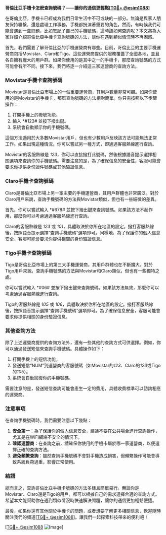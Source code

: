 **哥倫比亞手機卡怎麽查詢號碼？——讓你的通信更輕鬆[[TG💪+ @esim1088](https://t.me/s/esim1088)]**

在哥倫比亞，手機卡已經成為我們日常生活中不可或缺的一部分。無論是與家人朋友保持聯繫，還是處理工作事務，手機都扮演著重要的角色。然而，有時候我們可能會遇到一些問題，比如忘記了自己的手機號碼，這時該如何查詢呢？本文將為大家詳細介紹哥倫比亞手機卡查詢號碼的方法，讓你在遇到類似情況時不再困惑。

首先，我們需要了解哥倫比亞的手機運營商有哪些。目前，哥倫比亞的主要手機運營商包括Movistar、Claro和Tigo。這些運營商提供的服務覆蓋了全國各地，並且各自擁有龐大的用戶群。如果你使用的是其中之一的手機卡，那麼查詢號碼的方式可能會有所不同。接下來，我們將逐一介紹這三家運營商的查詢方法。

### Movistar手機卡查詢號碼

Movistar是哥倫比亞市場上的一個重要運營商，其用戶數量非常可觀。如果你使用的是Movistar的手機卡，那麼查詢號碼的方法相對簡單。你只需按照以下步驟操作：

1. 打開手機上的撥號功能。
2. 輸入 *#123# 並按下撥出鍵。
3. 系統會自動顯示你的手機號碼。

這個方法適用於大多數Movistar用戶，但也有少數用戶反映該方法可能無法正常工作。如果出現這種情況，你可以嘗試另一種方式，即通過客服熱線進行查詢。

Movistar的客服熱線是 *123*，你可以直接撥打此號碼，然後根據語音提示選擇相關選項來查詢你的手機號碼。需要注意的是，為了確保信息的安全性，客服可能會要求你提供身份證件號碼或其他驗證信息。

### Claro手機卡查詢號碼

Claro是哥倫比亞市場上另一家主要的手機運營商，其用戶群體也非常廣泛。對於Claro用戶來說，查詢手機號碼的方法與Movistar類似，但也有一些細微的差異。

首先，你可以嘗試輸入 *#678# 並按下撥出鍵來查詢號碼。如果該方法不起作用，那麼你可以考慮通過客服熱線進行查詢。

Claro的客服熱線是 *123* 或 *101*，具體取決於你所在地區的設定。撥打客服熱線後，按照語音提示選擇“查詢手機號碼”選項即可。同樣地，為了保護你的個人信息安全，客服可能會要求你提供相關的身份驗證信息。

### Tigo手機卡查詢號碼

Tigo是哥倫比亞市場上的第三大手機運營商，其用戶群體也在不斷擴大。對於Tigo用戶來說，查詢手機號碼的方法與Movistar和Claro類似，但也有一些獨特之處。

你可以嘗試輸入 *#06# 並按下撥出鍵來查詢號碼。如果該方法無效，那麼你可以考慮通過客服熱線進行查詢。

Tigo的客服熱線是 *105* 或 *106*，具體取決於你所在地區的設定。撥打客服熱線後，按照語音提示選擇“查詢手機號碼”選項即可。為了確保信息安全，客服可能會要求你提供相關的身份驗證信息。

### 其他查詢方法

除了上述運營商提供的查詢方法外，還有一些其他的查詢方式可供選擇。例如，你可以通過發送短信來查詢手機號碼。具體操作如下：

1. 打開手機上的短信功能。
2. 發送短信“NUM”到運營商的客服號碼（如Movistar的*123*、Claro的*123*或Tigo的*105*）。
3. 系統會自動回復你的手機號碼。

需要注意的是，發送短信查詢可能會產生一定的費用，具體收費標準可以諮詢相應的運營商。

### 注意事項

在查詢手機號碼時，我們需要注意以下幾點：

1. **安全第一**：為了保護你的個人信息安全，建議不要在公共場合進行查詢操作，尤其是在WiFi網絡不安全的情況下。
2. **確認運營商**：在查詢之前，請確保你使用的手機卡屬於哪一家運營商，以便選擇正確的查詢方法。
3. **避免頻繁查詢**：雖然查詢手機號碼不會對手機造成損害，但頻繁操作可能會導致系統負荷過重，影響正常使用。

### 結語

總而言之，查詢哥倫比亞手機卡號碼的方法多樣且簡單易行。無論你是Movistar、Claro還是Tigo的用戶，都可以根據自己的需求選擇合適的查詢方式。希望本文能幫助你在遇到類似情況時快速解決問題，讓你的通信更加輕鬆便捷。

最後，如果你還有其他關於手機卡的問題，或者想要了解更多相關信息，歡迎隨時關注我們的頻道[[TG💪+ @esim1088](https://t.me/s/esim1088)]。讓我們一起探索科技帶來的便利吧！

[[TG💪+ @esim1088](https://t.me/s/esim1088) ![Image](https://i.postimg.cc/4NQfJmqS/Snipaste-2025-05-13-00-14-12.png)]